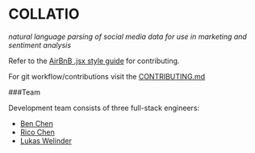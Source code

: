 COLLATIO
========
*natural language parsing of social media data for use in marketing and sentiment analysis*

Refer to the [AirBnB .jsx style guide](https://github.com/airbnb/javascript/tree/master/react) for contributing.

For git workflow/contributions visit the [CONTRIBUTING.md](https://github.com/Basselope/collatio/blob/dev/CONTRIBUTING.md)


###Team

Development team consists of three full-stack engineers:

* [Ben Chen](https://github.com/byc219)
* [Rico Chen](https://github.com/ricochen)
* [Lukas Welinder](https://github.com/lukaswelinder)

